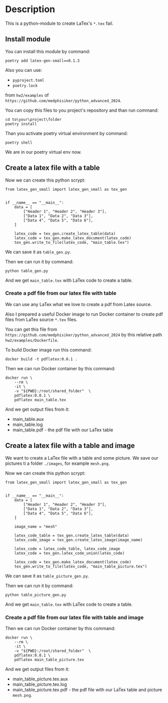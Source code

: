 # Description

This is a python-module to create LaTex's `*.tex` fail.

## Install module

You can install this module by command:
```
poetry add latex-gen-small==0.1.3
```

Also you can use:
* `pyproject.toml`
* `poetry.lock`

from `hw2/examples` of `https://github.com/medphisiker/python_advanced_2024`.

You can copy this files to you project's repository and than run command:
```
cd to\your\project\folder
poetry install
```

Than you activate poetry virtual environment by command:
```
poetry shell
```

We are in our poetry virtual env now.

## Create a latex file with a table

Now we can create this python scrypt:
```
from latex_gen_small import latex_gen_small as tex_gen


if __name__ == "__main__":
    data = [
        ["Header 1", "Header 2", "Header 3"],
        ["Data 1", "Data 2", "Data 3"],
        ["Data 4", "Data 5", "Data 6"],
    ]

    latex_code = tex_gen.create_latex_table(data)
    latex_code = tex_gen.make_latex_document(latex_code)
    tex_gen.write_to_file(latex_code, "main_table.tex")
```

We can save it as `table_gen.py`.

Then we can run it by command:
```
python table_gen.py
```

And we get `main_table.tex` with LaTex code to create a table.

### Create a pdf file from our latex file with table

We can use any LaTex what we love to create a pdf from Latex source.

Also I prepared a useful Docker image to run Docker container to create pdf files from LaTex source `*.tex` files.

You can get this file from `https://github.com/medphisiker/python_advanced_2024` by this relative path `hw2/examples/Dockerfile`.

To build Docker image run this command:
```
docker build -t pdflatex:0.0.1 .
```

Then we can run Docker container by this command:
```
docker run \
    --rm \
    -it \
    -v "${PWD}:/root/shared_folder"  \
    pdflatex:0.0.1 \
    pdflatex main_table.tex
```

And we get output files from it:
* main_table.aux
* main_table.log
* main_table.pdf - the pdf file with our LaTex table

## Create a latex file with a table and image
We want to create a LaTex file with a table and some picture.
We save our pictures ti a folder `./images`, for example `mesh.png`.

Now we can create this python scrypt:
```
from latex_gen_small import latex_gen_small as tex_gen


if __name__ == "__main__":
    data = [
        ["Header 1", "Header 2", "Header 3"],
        ["Data 1", "Data 2", "Data 3"],
        ["Data 4", "Data 5", "Data 6"],
    ]

    image_name = "mesh"

    latex_code_table = tex_gen.create_latex_table(data)
    latex_code_image = tex_gen.create_latex_image(image_name)

    latex_code = latex_code_table, latex_code_image
    latex_code = tex_gen.latex_code_union(latex_code)

    latex_code = tex_gen.make_latex_document(latex_code)
    tex_gen.write_to_file(latex_code, "main_table_picture.tex")
```

We can save it as `table_picture_gen.py`. 

Then we can run it by command:
```
python table_picture_gen.py
```

And we get `main_table.tex` with LaTex code to create a table.

### Create a pdf file from our latex file with table and image

Then we can run Docker container by this command:
```
docker run \
    --rm \
    -it \
    -v "${PWD}:/root/shared_folder"  \
    pdflatex:0.0.1 \
    pdflatex main_table_picture.tex
```

And we get output files from it:
* main_table_picture.tex.aux
* main_table_picture.tex.log
* main_table_picture.tex.pdf - the pdf file with our LaTex table and picture `mesh.png`.
